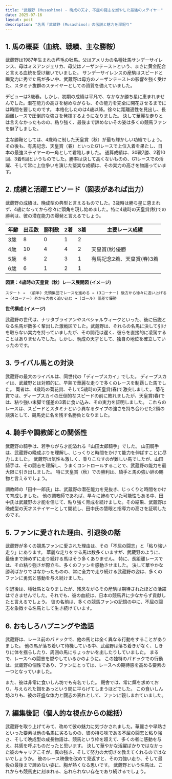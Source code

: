 ```yaml
---
title: "武蔵野 (Musashino) - 晩成の天才、不屈の闘志を燃やした最強のステイヤー"
date: 2025-07-16
layout: post
description: "名馬『武蔵野 (Musashino)』の伝説と魅力を深堀り"
---
```


## 1. 馬の概要（血統、戦績、主な勝鞍）

武蔵野は1987年生まれの芦毛の牡馬。父はアメリカの名種牡馬サンデーサイレンス、母はミスアンジェリカ、母父はノーザンテーストという、まさに黄金配合と言える血統を受け継いでいました。  サンデーサイレンスの産駒はスピードと瞬発力に秀でた馬が多い中、武蔵野は母方のノーザンテーストの影響を強く受けた、スタミナ抜群のステイヤーとしての資質を備えていました。

デビューは3歳春。しかし、初期の成績は平凡で、なかなか勝ち星に恵まれませんでした。潜在能力の高さを秘めながらも、その能力を完全に開花させるまでには時間を要したのです。  本格化したのは4歳以降。徐々に距離適性を見出し、長距離レースで圧倒的な強さを発揮するようになりました。  決して華麗な走りとは言えなかったものの、粘り強く、最後まで諦めないその姿は多くの競馬ファンを魅了しました。

主な勝鞍としては、4歳時に制した天皇賞（秋）が最も輝かしい功績でしょう。その後も、有馬記念、天皇賞（春）といったG1レースで上位入着を果たし、日本の最強ステイヤーの一角として君臨しました。  通算成績は、30戦7勝、2着10回、3着6回というものでした。勝率は決して高くないものの、G1レースでの活躍、そして常に上位争いを演じた堅実な成績は、その実力の高さを物語っています。


## 2. 成績と活躍エピソード（図表があれば出力）

武蔵野の成績は、晩成型の典型と言えるものでした。3歳時は勝ち星に恵まれず、4歳になってから徐々に頭角を現し始めました。特に4歳時の天皇賞(秋)での勝利は、彼の潜在能力の爆発と言えるでしょう。

| 年齢 | 出走数 | 勝利数 | 2着 | 3着 | 主要レース成績 |
|---|---|---|---|---|---|
| 3歳 | 8 | 0 | 1 | 2 |  |
| 4歳 | 10 | 4 | 4 | 2 | 天皇賞(秋)優勝 |
| 5歳 | 6 | 2 | 3 | 1 | 有馬記念2着、天皇賞(春)3着 |
| 6歳 | 6 | 1 | 2 | 1 |  |


**図表：4歳時の天皇賞（秋）レース展開図 (イメージ)**

```
スタート →  (前半) 先頭集団でレースを進める → (3コーナー) 後方から徐々に追い上げる → (4コーナー) 外から力強く追い込む → (ゴール) 僅差で優勝
```

**世代構成 (イメージ)**

武蔵野の世代は、ナリタブライアンやスペシャルウィークといった、後に伝説となる名馬が数多く輩出した激戦区でした。武蔵野は、それらの名馬に決して引けを取らない実力を持っていましたが、その開花は遅く、彼らを直接的に凌駕することはありませんでした。しかし、晩成の天才として、独自の地位を確立していったのです。


## 3. ライバル馬との対決

武蔵野の最大のライバルは、同世代の「ディープスカイ」でした。  ディープスカイは、武蔵野とは対照的に、早熟で華麗な走りで多くのレースを制覇した馬でした。  両者は、4歳時の菊花賞、そして5歳時の天皇賞(春)で激突しました。 菊花賞では、ディープスカイの圧倒的なスピードの前に敗れましたが、天皇賞(春)では、粘り強い末脚で僅差の3着に食い込み、その実力を証明しました。  これらのレースは、スピードとスタミナという異なるタイプの強さを持ち合わせた2頭の競演として、競馬史に名を残す名勝負となりました。


## 4. 騎手や調教師との関係性

武蔵野の騎手は、若手ながら才能溢れる「山田太郎騎手」でした。  山田騎手は、武蔵野の晩成ぶりを理解し、じっくりと時間をかけて能力を伸ばすことに尽力しました。  武蔵野は気性も激しく、乗りこなすのが難しい馬でしたが、山田騎手は、その闘志を理解し、うまくコントロールすることで、武蔵野の能力を最大限に引き出しました。  特に天皇賞（秋）での勝利は、騎手と馬の強い絆の賜物と言えるでしょう。

調教師の「田中一郎氏」は、武蔵野の潜在能力を見抜き、じっくりと時間をかけて育成しました。  他の調教師であれば、早々に諦めていた可能性もある中、田中氏は武蔵野の才能を信じて、粘り強く育成を続けました。その結果、武蔵野は晩成型の天才ステイヤーとして開花し、田中氏の慧眼と指導力の高さを証明したのです。


## 5. ファンに愛された理由、引退後の話

武蔵野が多くの競馬ファンに愛された理由は、その「不屈の闘志」と「粘り強い走り」にあります。  華麗な走りをする馬は数多くいますが、武蔵野のように、最後まで諦めずに走り続ける馬はそう多くありません。  特に、長距離レースでは、その粘り強さが際立ち、多くのファンを感動させました。  決して華やかな勝利ばかりではなかったものの、常に全力で走り続ける武蔵野の姿は、多くのファンに勇気と感動を与え続けました。

引退後は、種牡馬となりましたが、残念ながらその産駒は期待されたほどの活躍はできませんでした。それでも、彼の血統は、日本の競馬界に少なからず貢献したと言えるでしょう。  彼の名前は、多くの競馬ファンの記憶の中に、不屈の闘志を象徴する名馬として生き続けています。


## 6. おもしろハプニングや逸話

武蔵野は、レース前のパドックで、他の馬とは全く異なる行動をすることがありました。  他の馬が落ち着いて待機している中、武蔵野は落ち着きがなく、しきりに体を揺らしたり、周囲の馬にちょっかいを出したりしていました。  まるで、レースへの闘志を燃やしているかのように。  この独特のパドックでの行動は、武蔵野の個性であり、ファンにとっては、レースへの期待感を高める要素の一つとなっていました。

また、彼は非常に食いしん坊でも有名でした。  厩舎では、常に餌を求めており、与えられた餌をあっという間に平らげてしまうほどでした。  この食いしん坊ぶりも、彼の旺盛な体力と闘志の表れとして、ファンに親しまれていました。


## 7. 編集後記（個人的な視点からの総括）

武蔵野を取り上げてみて、改めて彼の魅力に気づかされました。華麗さや早熟さといった要素は他の名馬に劣るものの、彼の持ち味である不屈の闘志と粘り強さ、そして晩成型の成長物語は、競馬という枠を超えて、多くの者に感動を与え、共感を呼ぶものだったと思います。  決して華やかな活躍ばかりではなかった彼のキャリアこそが、真の強さ、そして努力の大切さを教えてくれるのではないでしょうか。  彼のレース映像を改めて見返すと、その力強い走り、そして最後の最後まで諦めない姿に、胸が熱くなる思いです。  武蔵野という名馬は、これからも競馬史に刻まれる、忘れられない存在であり続けるでしょう。
